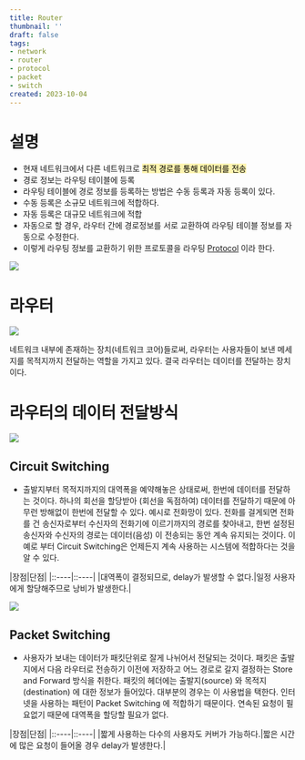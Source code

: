 ```yaml
---
title: Router
thumbnail: ''
draft: false
tags:
- network
- router
- protocol
- packet
- switch
created: 2023-10-04
---
```


# 설명

* 현재 네트워크에서 다른 네트워크로 <mark style='background-color: #fff5b1'> 최적 경로를 통해 데이터를 전송 </mark>
* 경로 정보는 라우팅 테이블에 등록
* 라우팅 테이블에 경로 정보를 등록하는 방법은 수동 등록과 자동 등록이 있다.
* 수동 등록은 소규모 네트워크에 적합하다.
* 자동 등록은 대규모 네트워크에 적합
* 자동으로 할 경우, 라우터 간에 경로정보를 서로 교환하여 라우팅 테이블 정보를 자동으로 수정한다.
* 이렇게 라우팅 정보를 교환하기 위한 프로토콜을 라우팅 [Protocol](Knowledges/Development/Network/Protocol.md) 이라 한다.

![](Pasted%20image%2020231004134322.png)

# 라우터

![](Pasted%20image%2020231004130119.png)

네트워크 내부에 존재하는 장치(네트워크 코어)들로써, 라우터는 사용자들이 보낸 메세지를 목적지까지 전달하는 역할을 가지고 있다. 결국 라우터는 데이터를 전달하는 장치이다.

# 라우터의 데이터 전달방식

![](Pasted%20image%2020231004130126.png)

## Circuit Switching

* 출발지부터 목적지까지의 대역폭을 예약해놓은 상태로써, 한번에 데이터를 전달하는 것이다. 하나의 회선을 할당받아 (회선을 독점하여) 데이터를 전달하기 때문에 아무런 방해없이 한번에 전달할 수 있다. 예시로 전화망이 있다. 전화를 걸게되면 전화를 건 송신자로부터 수신자의 전화기에 이르기까지의 경로를 찾아내고, 한번 설정된 송신자와 수신자의 경로는 데이터(음성) 이 전송되는 동안 계속 유지되는 것이다. 이 예로 부터 Circuit Switching은 언제든지 계속 사용하는 시스템에 적합하다는 것을 알 수 있다.

|장점|단점|
|::----|::----|
|대역폭이 결정되므로, delay가 발생할 수 없다.|일정 사용자에게 할당해주므로 낭비가 발생한다.|

![](Pasted%20image%2020231004130139.png)

## Packet Switching

* 사용자가 보내는 데이터가 패킷단위로 잘게 나뉘어서 전달되는 것이다. 패킷은 출발지에서 다음 라우터로 전송하기 이전에 저장하고 어느 경로로 갈지 결정하는 Store and Forward 방식을 취한다. 패킷의 헤더에는 출발지(source) 와 목적지(destination) 에 대한 정보가 들어있다. 대부분의 경우는 이 사용법을 택한다. 인터넷을 사용하는 패턴이 Packet Switching 에 적합하기 때문이다. 연속된 요청이 필요없기 때문에 대역폭을 할당할 필요가 없다.

|장점|단점|
|::----|::----|
|짧게 사용하는 다수의 사용자도 커버가 가능하다.|짧은 시간에 많은 요청이 들어올 경우 delay가 발생한다.|
